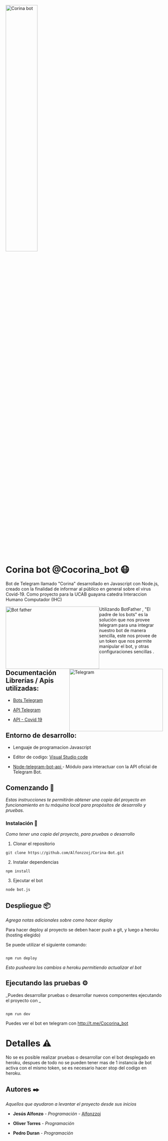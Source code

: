 <p>
<img  src = "https://blush.design/api/download?shareUri=JOQvwDrbhPAvRMyg&c=Skin_0%7Effdbb4&bg=f95d8b&w=800&h=800&fm=png"   alt = "Corina bot" width="45%" align="center" />
</p>

# Corina bot @Cocorina_bot 😷

Bot de Telegram llamado "Corina" desarrollado en Javascript con Node.js, creado con la finalidad de informar al público en general sobre el virus Covid-19. Como proyecto para la UCAB guayana catedra Interaccion Humano Computador (IHC)
  

  <img  src = "https://blogthinkbig.com/wp-content/uploads/sites/4/2020/01/BotFather-Icon.jpg?resize=610%2C407"  width = "300"  height = "200"  alt = "Bot father" style="float: left;" />

  <img  src = "https://apps-cdn.athom.com/app/org.telegram.api.bot/1/1c9f8d07-be07-442d-933d-16fd212a68f1/assets/images/large.png"  width = "300"  height = "200"  alt = "Telegram" style="float: right;"  />

Utilizando BotFather , "El padre de los bots" es la solución que nos provee telegram para una integrar nuestro bot de manera sencilla, este nos provee de un token que nos permite manipular el bot, y otras configuraciones sencillas .

## Documentación Librerías / Apis utilizadas:

  

- [Bots Telegram](https://core.telegram.org/bots)

  

- [API Telegram](https://core.telegram.org/api)

- [API - Covid 19 ](https://rapidapi.com/pgpushkar/api/covid-1967/)

## Entorno de desarrollo:


- Lenguaje de programacion Javascript

- Editor de codigo: [Visual Studio code](https://code.visualstudio.com/)

- [Node-telegram-bot-api ](https://github.com/yagop/node-telegram-bot-api) - Módulo para interactuar con la API oficial de Telegram Bot.
  
## Comenzando 🚀

_Estas instrucciones te permitirán obtener una copia del proyecto en funcionamiento en tu máquina local para propósitos de desarrollo y pruebas._
  

### Instalación 🔧

_Como tener una copia del proyecto, para pruebas o desarrollo_

1. Clonar el repositorio

```git
git clone https://github.com/Alfonzzoj/Corina-Bot.git
```

2. Instalar dependencias
```npm
npm install 
```

3. Ejecutar el bot 
```node
node bot.js
```
## Despliegue 📦

_Agrega notas adicionales sobre como hacer deploy_

Para hacer deploy al proyecto se deben hacer push a git, y luego a heroku (hosting elegido)

Se puede utilizar el siguiente comando:
```npm

npm run deploy
```
_Esto pusheara los cambios a heroku permitiendo actualizar el bot_

## Ejecutando las pruebas ⚙️

_Puedes desarrollar pruebas o desarrollar nuevos componentes ejecutando el proyecto con _
```npm

npm run dev
```

Puedes ver el bot en telegram con http://t.me/Cocorina_bot

# Detalles ⚠️

No se es posible realizar pruebas o desarrollar con el bot desplegado en heroku, despues de todo no se pueden tener mas de 1 instancia de bot activa con el mismo token, se es necesario hacer stop del codigo en heroku.

## Autores ✒️

_Aquellos que ayudaron a levantar el proyecto desde sus inicios_

* **Jesús Alfonzo** - *Programación* - [Alfonzzoj](https://github.com/Alfonzzoj)

* **Oliver Torres** - *Programación*

* **Pedro Duran** - *Programación*
